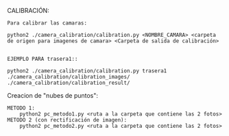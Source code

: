 
CALIBRACIÓN:

    Para calibrar las camaras: 

    python2 ./camera_calibration/calibration.py <NOMBRE_CAMARA> <carpeta de origen para imagenes de camara> <Carpeta de salida de calibración>


    EJEMPLO PARA trasera1::

    python2 ./camera_calibration/calibration.py trasera1 ./camera_calibration/calibration_images/ ./camera_calibration/calibration_result/


Creacion de "nubes de puntos":

    METODO 1: 
		python2 pc_metodo1.py <ruta a la carpeta que contiene las 2 fotos>
    METODO 2 (con rectificación de imagen): 
		python2 pc_metodo2.py <ruta a la carpeta que contiene las 2 fotos>
